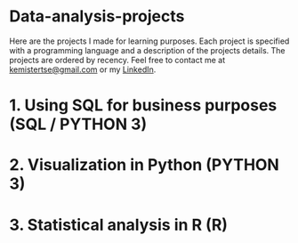 # Data-analysis-projects
Here are the projects I made for learning purposes. Each project is specified with a programming language and a description of the projects details. The projects are ordered by recency. Feel free to contact me at kemistertse@gmail.com or my [LinkedIn](www.linkedin.com/in/kt115).


# 1. Using SQL for business purposes (SQL / PYTHON 3) 

# 2. Visualization in Python (PYTHON 3)

# 3. Statistical analysis in R (R)
